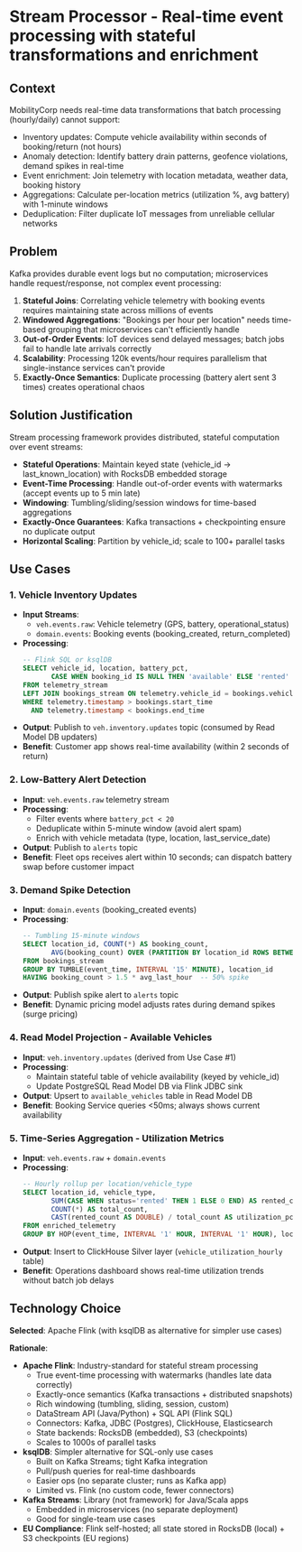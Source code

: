 # Stream Processor - Real-time event processing with stateful transformations and enrichment

## Context

MobilityCorp needs real-time data transformations that batch processing (hourly/daily) cannot support:

- Inventory updates: Compute vehicle availability within seconds of booking/return (not hours)
- Anomaly detection: Identify battery drain patterns, geofence violations, demand spikes in real-time
- Event enrichment: Join telemetry with location metadata, weather data, booking history
- Aggregations: Calculate per-location metrics (utilization %, avg battery) with 1-minute windows
- Deduplication: Filter duplicate IoT messages from unreliable cellular networks

## Problem

Kafka provides durable event logs but no computation; microservices handle request/response, not complex event processing:

1. **Stateful Joins**: Correlating vehicle telemetry with booking events requires maintaining state across millions of events
2. **Windowed Aggregations**: "Bookings per hour per location" needs time-based grouping that microservices can't efficiently handle
3. **Out-of-Order Events**: IoT devices send delayed messages; batch jobs fail to handle late arrivals correctly
4. **Scalability**: Processing 120k events/hour requires parallelism that single-instance services can't provide
5. **Exactly-Once Semantics**: Duplicate processing (battery alert sent 3 times) creates operational chaos

## Solution Justification

Stream processing framework provides distributed, stateful computation over event streams:

- **Stateful Operations**: Maintain keyed state (vehicle_id → last_known_location) with RocksDB embedded storage
- **Event-Time Processing**: Handle out-of-order events with watermarks (accept events up to 5 min late)
- **Windowing**: Tumbling/sliding/session windows for time-based aggregations
- **Exactly-Once Guarantees**: Kafka transactions + checkpointing ensure no duplicate output
- **Horizontal Scaling**: Partition by vehicle_id; scale to 100+ parallel tasks

## Use Cases

### 1. Vehicle Inventory Updates
- **Input Streams**:
  - `veh.events.raw`: Vehicle telemetry (GPS, battery, operational_status)
  - `domain.events`: Booking events (booking_created, return_completed)
- **Processing**:
  ```sql
  -- Flink SQL or ksqlDB
  SELECT vehicle_id, location, battery_pct,
         CASE WHEN booking_id IS NULL THEN 'available' ELSE 'rented' END AS status
  FROM telemetry_stream
  LEFT JOIN bookings_stream ON telemetry.vehicle_id = bookings.vehicle_id
  WHERE telemetry.timestamp > bookings.start_time
    AND telemetry.timestamp < bookings.end_time
  ```
- **Output**: Publish to `veh.inventory.updates` topic (consumed by Read Model DB updaters)
- **Benefit**: Customer app shows real-time availability (within 2 seconds of return)

### 2. Low-Battery Alert Detection
- **Input**: `veh.events.raw` telemetry stream
- **Processing**:
  - Filter events where `battery_pct < 20`
  - Deduplicate within 5-minute window (avoid alert spam)
  - Enrich with vehicle metadata (type, location, last_service_date)
- **Output**: Publish to `alerts` topic
- **Benefit**: Fleet ops receives alert within 10 seconds; can dispatch battery swap before customer impact

### 3. Demand Spike Detection
- **Input**: `domain.events` (booking_created events)
- **Processing**:
  ```sql
  -- Tumbling 15-minute windows
  SELECT location_id, COUNT(*) AS booking_count,
         AVG(booking_count) OVER (PARTITION BY location_id ROWS BETWEEN 4 PRECEDING AND CURRENT ROW) AS avg_last_hour
  FROM bookings_stream
  GROUP BY TUMBLE(event_time, INTERVAL '15' MINUTE), location_id
  HAVING booking_count > 1.5 * avg_last_hour  -- 50% spike
  ```
- **Output**: Publish spike alert to `alerts` topic
- **Benefit**: Dynamic pricing model adjusts rates during demand spikes (surge pricing)

### 4. Read Model Projection - Available Vehicles
- **Input**: `veh.inventory.updates` (derived from Use Case #1)
- **Processing**:
  - Maintain stateful table of vehicle availability (keyed by vehicle_id)
  - Update PostgreSQL Read Model DB via Flink JDBC sink
- **Output**: Upsert to `available_vehicles` table in Read Model DB
- **Benefit**: Booking Service queries <50ms; always shows current availability

### 5. Time-Series Aggregation - Utilization Metrics
- **Input**: `veh.events.raw` + `domain.events`
- **Processing**:
  ```sql
  -- Hourly rollup per location/vehicle_type
  SELECT location_id, vehicle_type,
         SUM(CASE WHEN status='rented' THEN 1 ELSE 0 END) AS rented_count,
         COUNT(*) AS total_count,
         CAST(rented_count AS DOUBLE) / total_count AS utilization_pct
  FROM enriched_telemetry
  GROUP BY HOP(event_time, INTERVAL '1' HOUR, INTERVAL '1' HOUR), location_id, vehicle_type
  ```
- **Output**: Insert to ClickHouse Silver layer (`vehicle_utilization_hourly` table)
- **Benefit**: Operations dashboard shows real-time utilization trends without batch job delays

## Technology Choice

**Selected**: Apache Flink (with ksqlDB as alternative for simpler use cases)

**Rationale**:
- **Apache Flink**: Industry-standard for stateful stream processing
  - True event-time processing with watermarks (handles late data correctly)
  - Exactly-once semantics (Kafka transactions + distributed snapshots)
  - Rich windowing (tumbling, sliding, session, custom)
  - DataStream API (Java/Python) + SQL API (Flink SQL)
  - Connectors: Kafka, JDBC (Postgres), ClickHouse, Elasticsearch
  - State backends: RocksDB (embedded), S3 (checkpoints)
  - Scales to 1000s of parallel tasks
- **ksqlDB**: Simpler alternative for SQL-only use cases
  - Built on Kafka Streams; tight Kafka integration
  - Pull/push queries for real-time dashboards
  - Easier ops (no separate cluster; runs as Kafka app)
  - Limited vs. Flink (no custom code, fewer connectors)
- **Kafka Streams**: Library (not framework) for Java/Scala apps
  - Embedded in microservices (no separate deployment)
  - Good for single-team use cases
- **EU Compliance**: Flink self-hosted; all state stored in RocksDB (local) + S3 checkpoints (EU regions)
